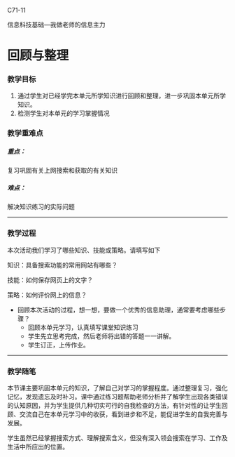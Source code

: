 C71-11

信息科技基础—我做老师的信息主力

# 回顾与整理

### 教学目标

1. 通过学生对已经学完本单元所学知识进行回顾和整理，进一步巩固本单元所学知识。
2. 检测学生对本单元的学习掌握情况

### 教学重难点

##### 重点：

复习巩固有关上网搜索和获取的有关知识
##### 难点：
解决知识练习的实际问题

------

### 教学过程
本次活动我们学习了哪些知识、技能或策略。请填写如下

知识：具备搜索功能的常用网站有哪些？

技能：如何保存网页上的文字？

策略：如何评价网上的信息？

- 回顾本次活动的过程，想一想，要做一个优秀的信息助理，通常要考虑哪些步骤？
  - 回顾本单元学习，认真填写课堂知识练习
  - 学生先立思考完成，然后老师将出错的答题一一讲解。
  - 学生订正，上传作业。

------

### 教学随笔

本节课主要巩固本单元的知识，了解自己对学习的掌握程度。通过整理复习，强化记忆，发现遗忘及时补习。课中通过练习题帮助老师分析并了解学生出现各类错误的认知原因，并为学生提供几种切实可行的自我检查的方法，有针对性的让学生回顾、交流自己在本单元学习中的收获，看到进步和不足，能促进学生的自我完善与发展。

 学生虽然已经掌握搜索方式、理解搜索含义，但没有深入领会搜索在学习、工作及生活中所应出的位置。

